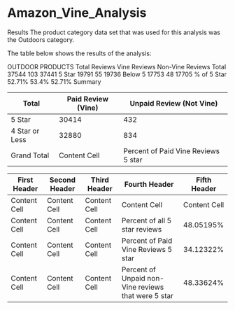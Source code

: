 # Amazon_Vine_Analysis


Results
The product category data set that was used for this analysis was the Outdoors category.

The table below shows the results of the analysis:

OUTDOOR PRODUCTS	Total Reviews	Vine Reviews	Non-Vine Reviews
Total	37544	103	37441
5 Star	19791	55	19736
Below 5	17753	48	17705
% of 5 Star	52.71%	53.4%	52.71%
Summary


| Total | Paid Review (Vine) | Unpaid Review (Not Vine) |
| ------------ | ------------- | ------------ |
| 5 Star | 30414 | 432  | 29982 |
| 4 Star or Less | 32880 | 834 | 32046 |
| Grand Total  | Content Cell | Percent of Paid Vine Reviews 5 star | 62028 |


| First Header  | Second Header | Third Header | Fourth Header | Fifth Header |
| ------------- | ------------- | ------------ | ------------- | ------------ |
| Content Cell  | Content Cell  | Content Cell | Content Cell  | Content Cell |
| Content Cell  | Content Cell  | Content Cell | Percent of all 5 star reviews | 48.05195% |
| Content Cell  | Content Cell  | Content Cell | Percent of Paid Vine Reviews 5 star | 34.12322% |
| Content Cell  | Content Cell  | Content Cell | Percent of Unpaid non-Vine reviews that were 5 star  | 48.33624% |

